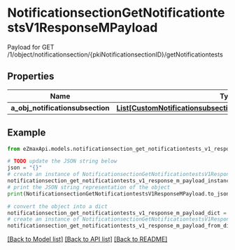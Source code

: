 # NotificationsectionGetNotificationtestsV1ResponseMPayload

Payload for GET /1/object/notificationsection/{pkiNotificationsectionID}/getNotificationtests

## Properties

Name | Type | Description | Notes
------------ | ------------- | ------------- | -------------
**a_obj_notificationsubsection** | [**List[CustomNotificationsubsectiongetnotificationtestsResponse]**](CustomNotificationsubsectiongetnotificationtestsResponse.md) |  | 

## Example

```python
from eZmaxApi.models.notificationsection_get_notificationtests_v1_response_m_payload import NotificationsectionGetNotificationtestsV1ResponseMPayload

# TODO update the JSON string below
json = "{}"
# create an instance of NotificationsectionGetNotificationtestsV1ResponseMPayload from a JSON string
notificationsection_get_notificationtests_v1_response_m_payload_instance = NotificationsectionGetNotificationtestsV1ResponseMPayload.from_json(json)
# print the JSON string representation of the object
print(NotificationsectionGetNotificationtestsV1ResponseMPayload.to_json())

# convert the object into a dict
notificationsection_get_notificationtests_v1_response_m_payload_dict = notificationsection_get_notificationtests_v1_response_m_payload_instance.to_dict()
# create an instance of NotificationsectionGetNotificationtestsV1ResponseMPayload from a dict
notificationsection_get_notificationtests_v1_response_m_payload_from_dict = NotificationsectionGetNotificationtestsV1ResponseMPayload.from_dict(notificationsection_get_notificationtests_v1_response_m_payload_dict)
```
[[Back to Model list]](../README.md#documentation-for-models) [[Back to API list]](../README.md#documentation-for-api-endpoints) [[Back to README]](../README.md)


